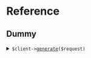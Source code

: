 # Reference
## Dummy
<details><summary><code>$client-><a href="/Seed/Dummy/DummyClient.php">generate</a>($request)</code></summary>
<dl>
<dd>

#### 🔌 Usage

<dl>
<dd>

<dl>
<dd>

```php
$client->dummy->generate(
    $request,
);
```
</dd>
</dl>
</dd>
</dl>

#### ⚙️ Parameters

<dl>
<dd>

<dl>
<dd>

**$request:** `\Seed\Dummy\Requests\GenerateRequest` 
    
</dd>
</dl>
</dd>
</dl>


</dd>
</dl>
</details>
